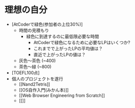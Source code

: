 # 理想の自分
- [AtCoderで緑色(参加者の上位30%)]
	- 時間の見積もり
		- 緑色に到達するのに最低限必要な時間
			- AtCoderで緑色になるために必要なLPはいくつか?
			- これまでで上がったLPの平均値は？
			- 直近で上がったLPの値は？
	- 灰色〜茶色 (~400)
	- 茶色〜緑 (~800)
- [TOEFL100点]
- 個人のプロジェクトを遂行
	- [[Nand2Tetris]]
	- [[OS自作入門(みかん本)]]
	- [[Web Browser Engineering from Scratch]]
	- [[]]